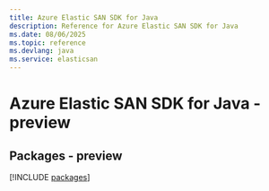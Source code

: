 ```yaml
---
title: Azure Elastic SAN SDK for Java
description: Reference for Azure Elastic SAN SDK for Java
ms.date: 08/06/2025
ms.topic: reference
ms.devlang: java
ms.service: elasticsan
---
```

# Azure Elastic SAN SDK for Java - preview
## Packages - preview
[!INCLUDE [packages](elastic-san-index.md)]